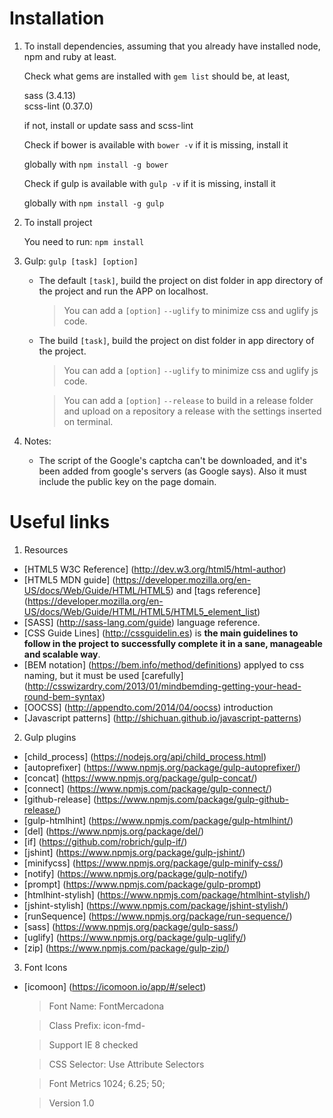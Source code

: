 
# Installation

1. To install dependencies, assuming that you already have installed node, npm and ruby at least.

   Check what gems are installed with `gem list` should be, at least,

      sass (3.4.13)  
      scss-lint (0.37.0)

   if not, install or update sass and scss-lint

   Check if bower is available with `bower -v` if it is missing, install it

   globally with `npm install -g bower`

   Check if gulp is available with `gulp -v` if it is missing, install it

   globally with `npm install -g gulp`


2. To install project

   You need to run: `npm install`


3. Gulp: `gulp [task] [option]`
    * The default `[task]`, build the project on dist folder in app directory of the project and run the APP on localhost.

        > You can add a `[option]` `--uglify` to minimize css and uglify js code.

    * The build `[task]`, build the project on dist folder in app directory of the project.

        > You can add a `[option]` `--uglify` to minimize css and uglify js code.

        > You can add a `[option]` `--release` to build in a release folder and upload on a repository a release with the settings inserted on terminal.

4. Notes:

    * The script of the Google's captcha can't be downloaded, and it's been added from google's servers (as Google says). Also it must include the public key on the page domain.

# Useful links

1. Resources

  * [HTML5 W3C Reference] (http://dev.w3.org/html5/html-author)
  * [HTML5 MDN guide] (https://developer.mozilla.org/en-US/docs/Web/Guide/HTML/HTML5) and [tags reference] (https://developer.mozilla.org/en-US/docs/Web/Guide/HTML/HTML5/HTML5_element_list)
  * [SASS] (http://sass-lang.com/guide) language reference.
  * [CSS Guide Lines] (http://cssguidelin.es) is **the main guidelines to follow in the project to successfully complete it in a sane, manageable and scalable way**.
  * [BEM notation] (https://bem.info/method/definitions) applyed to css naming, but it must be used [carefully] (http://csswizardry.com/2013/01/mindbemding-getting-your-head-round-bem-syntax)
  * [OOCSS] (http://appendto.com/2014/04/oocss) introduction
  * [Javascript patterns] (http://shichuan.github.io/javascript-patterns)

2. Gulp plugins

  * [child_process] (https://nodejs.org/api/child_process.html)
  * [autoprefixer] (https://www.npmjs.org/package/gulp-autoprefixer/)
  * [concat] (https://www.npmjs.org/package/gulp-concat/)
  * [connect] (https://www.npmjs.com/package/gulp-connect/)
  * [github-release] (https://www.npmjs.com/package/gulp-github-release/)
  * [gulp-htmlhint] (https://www.npmjs.com/package/gulp-htmlhint/)
  * [del] (https://www.npmjs.org/package/del/)
  * [if] (https://github.com/robrich/gulp-if/)
  * [jshint] (https://www.npmjs.org/package/gulp-jshint/)
  * [minifycss] (https://www.npmjs.org/package/gulp-minify-css/)
  * [notify] (https://www.npmjs.org/package/gulp-notify/)
  * [prompt] (https://www.npmjs.com/package/gulp-prompt)
  * [htmlhint-stylish] (https://www.npmjs.com/package/htmlhint-stylish/)
  * [jshint-stylish] (https://www.npmjs.com/package/jshint-stylish/)
  * [runSequence] (https://www.npmjs.org/package/run-sequence/)
  * [sass] (https://www.npmjs.org/package/gulp-sass/)
  * [uglify] (https://www.npmjs.org/package/gulp-uglify/)
  * [zip] (https://www.npmjs.com/package/gulp-zip/)

3. Font Icons

  * [icomoon] (https://icomoon.io/app/#/select)

    > Font Name: FontMercadona

    > Class Prefix: icon-fmd-

    > Support IE 8 checked

    > CSS Selector: Use Attribute Selectors

    > Font Metrics 1024; 6.25; 50;

    > Version 1.0
